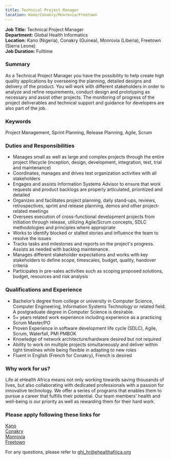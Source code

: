 ```yaml
---
title: Technical Project Manager
location: Kano/Conakry/Monrovia/Freetown
---
```

**Job Title:** Technical Project Manager  
**Department:** Global Health Informatics  
**Location:** Kano (Nigeria), Conakry (Guinea), Monrovia (Liberia), Freetown (Sierra Leone)  
**Job Duration:** Fulltime

### Summary
As a Technical Project Manager you have the possibility to help create high quality applications by overseeing the planning, detailed designs and delivery of the product. You will work with different stakeholders in order to analyze and refine requirements, conduct design and prototyping as necessary and assist other projects. The monitoring of progress of the project deliverables and technical support and guidance for developers are also part of the job.

### Keywords
Project Management, Sprint Planning, Release Planning, Agile, Scrum

### Duties and Responsibilities

* Manages small as well as large and complex projects through the entire project lifecycle (inception, design, development, integration, test, trial and maintenance) 
* Coordinates, manages and drives test organization activities with all stakeholders
* Engages and assists Information Systems Advisor to ensure that work requests and product backlogs are properly articulated, prioritized and detailed
* Organizes and facilitates project planning, daily stand-ups, reviews, retrospectives, sprint and release planning, demos and other project-related meetings
* Oversees execution of cross-functional development projects from initiation through release, utilizing Agile/Scrum concepts, SDLC methodologies and principles where appropriate
* Works to identify blocked or stalled stories and influence the team to resolve the issues
* Tracks tasks and milestones and reports on the project's progress. Assists as needed with backlog maintenance. 
* Manages different stakeholder expectations and works with key stakeholders to define scope, timescales, budget, quality, handover criteria 
* Participates in pre-sales activities such as scoping proposed solutions, budget, resources and risk analysis

### Qualifications and Experience

* Bachelor’s degree from college or university in Computer Science, Computer Engineering, Information Systems Technology or related field. A postgraduate degree in Computer Science is desirable.
* 5+ years related work experience including experience as a practicing Scrum Master/PO
* Proven Experience in software development life cycle (SDLC), Agile, Scrum, Waterfall, PMI PMBOK 
* Knowledge of network architecture/hardware desired but not required
* Ability to work on multiple projects simultaneously and deliver within tight timelines while being flexible in adapting to new roles
* Fluent in English (French for Conakry), French is desired

### Why work for us?
Life at eHealth Africa means not only working towards saving thousands of lives, but also collaborating with dedicated professionals with a passion for innovative technology. We offer a series of programs that enables them to pursue a career that fulfills their potential. Our team members’ health and well-being is our priority as well as rewarding them for their hard work.

### Please apply following these links for
[Kano](http://ehealthafrica.applytojob.com/apply/qXphI1/Technical-Project-Manager)  
[Conakry](http://ehealthafrica.applytojob.com/apply/0GHRf1/Technical-Project-Manager)   
[Monrovia](http://ehealthafrica.applytojob.com/apply/cyjLHh/Technical-Project-Manager)  
[Freetown](http://ehealthafrica.applytojob.com/apply/5uEeiM/Technical-Project-Manager)  

For any questions, please refer to [ghi_hr@ehealthafrica.org](mailto:ghi_hr@ehealthafrica.org)

